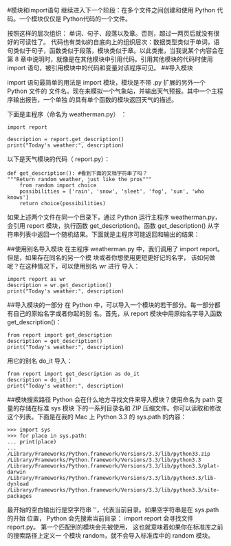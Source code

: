 #模块和import语句
继续进入下一个阶段：在多个文件之间创建和使用 Python 代码。一个模块仅仅是 Python代码的一个文件。

按照这样的层次组织： 单词、句子、段落以及章。否则，超过一两页后就没有很好的可读性了。 代码也有类似的自底向上的组织层次：数据类型类似于单词，语句类似于句子，函数类似于段落，模块类似于章。以此类推，当我说某个内容会在第 8 章中说明时，就像是在其他模块中引用代码。引用其他模块的代码时使用 import 语句，被引用模块中的代码和变量对该程序可见。
##导入模块

import 语句最简单的用法是 import 模块，模块是不带 .py 扩展的另外一个 Python 文件的
文件名。现在来模拟一个气象站，并输出天气预报。其中一个主程序输出报告，一个单独
的具有单个函数的模块返回天气的描述。

下面是主程序（命名为 weatherman.py） ：

	import report

	description = report.get_description()
	print("Today's weather:", description)
以下是天气模块的代码（ report.py）：

	def get_description(): #看到下面的文档字符串了吗？
	"""Return random weather, just like the pros"""
		from random import choice
		possibilities = ['rain', 'snow', 'sleet', 'fog', 'sun', 'who knows']
		return choice(possibilities)
如果上述两个文件在同一个目录下，通过 Python 运行主程序 weatherman.py，会引用
report 模块，执行函数 get_description()。函数 get_description() 从字符串列表中返回一个随机结果。下面就是主程序可能返回和输出的结果：


##使用别名导入模块
在主程序 weatherman.py 中，我们调用了 import report。但是，如果存在同名的另一个模
块或者你想使用更短更好记的名字， 该如何做呢？在这种情况下，可以使用别名 wr 进行
导入：

	import report as wr
	description = wr.get_description()
	print("Today's weather:", description)


##导入模块的一部分
在 Python 中，可以导入一个模块的若干部分。每一部分都有自己的原始名字或者你起的别
名。首先，从 report 模块中用原始名字导入函数 get_description()：

	from report import get_description
	description = get_description()
	print("Today's weather:", description)

用它的别名 do_it 导入：

	from report import get_description as do_it
	description = do_it()
	print("Today's weather:", description)

##模块搜索路径
Python 会在什么地方寻找文件来导入模块？使用命名为 path 变量的存储在标准 sys 模块
下的一系列目录名和 ZIP 压缩文件。你可以读取和修改这个列表。下面是在我的 Mac 上
Python 3.3 的 sys.path 的内容：
	
	>>> import sys
	>>> for place in sys.path:
	... print(place)
	...
	/Library/Frameworks/Python.framework/Versions/3.3/lib/python33.zip
	/Library/Frameworks/Python.framework/Versions/3.3/lib/python3.3
	/Library/Frameworks/Python.framework/Versions/3.3/lib/python3.3/plat-darwin
	/Library/Frameworks/Python.framework/Versions/3.3/lib/python3.3/lib-dynload
	/Library/Frameworks/Python.framework/Versions/3.3/lib/python3.3/site-packages

最开始的空白输出行是空字符串 ''，代表当前目录。如果空字符串是在 sys.path 的开始
位置， Python 会先搜索当前目录： import report 会寻找文件 report.py。
第一个匹配到的模块会先被使用， 这也就意味着如果你在标准库之前的搜索路径上定义一
个模块 random，就不会导入标准库中的 random 模块。